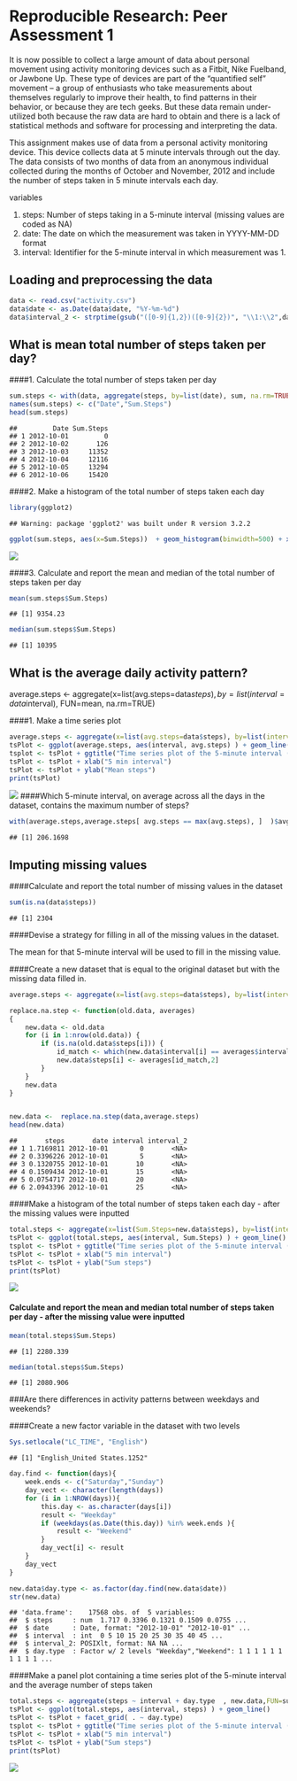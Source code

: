 # Reproducible Research: Peer Assessment 1


It is now possible to collect a large amount of data about personal movement using activity monitoring devices such as a Fitbit, Nike Fuelband, or Jawbone Up. These type of devices are part of the “quantified self” movement – a group of enthusiasts who take measurements about themselves regularly to improve their health, to find patterns in their behavior, or because they are tech geeks. But these data remain under-utilized both because the raw data are hard to obtain and there is a lack of statistical methods and software for processing and interpreting the data.

This assignment makes use of data from a personal activity monitoring device. This device collects data at 5 minute intervals through out the day. The data consists of two months of data from an anonymous individual collected during the months of October and November, 2012 and include the number of steps taken in 5 minute intervals each day.
  
variables  

1. steps: Number of steps taking in a 5-minute interval (missing values are coded as NA)
2. date: The date on which the measurement was taken in YYYY-MM-DD format
3. interval: Identifier for the 5-minute interval in which measurement was 1.


## Loading and preprocessing the data

```r
data <- read.csv("activity.csv")
data$date <- as.Date(data$date, "%Y-%m-%d")
data$interval_2 <- strptime(gsub("([0-9]{1,2})([0-9]{2})", "\\1:\\2",data$interval), format='%H:%M')
```

## What is mean total number of steps taken per day?

####1. Calculate the total number of steps taken per day


```r
sum.steps <- with(data, aggregate(steps, by=list(date), sum, na.rm=TRUE ))
names(sum.steps) <- c("Date","Sum.Steps")
head(sum.steps)
```

```
##         Date Sum.Steps
## 1 2012-10-01         0
## 2 2012-10-02       126
## 3 2012-10-03     11352
## 4 2012-10-04     12116
## 5 2012-10-05     13294
## 6 2012-10-06     15420
```
####2. Make a histogram of the total number of steps taken each day


```r
library(ggplot2)
```

```
## Warning: package 'ggplot2' was built under R version 3.2.2
```

```r
ggplot(sum.steps, aes(x=Sum.Steps))  + geom_histogram(binwidth=500) + xlab("Sum of steps") + ylab("Count")
```

![](PA1_template_files/figure-html/unnamed-chunk-3-1.png) 

####3. Calculate and report the mean and median of the total number of steps taken per day


```r
mean(sum.steps$Sum.Steps)
```

```
## [1] 9354.23
```

```r
median(sum.steps$Sum.Steps)
```

```
## [1] 10395
```
## What is the average daily activity pattern?

average.steps <- aggregate(x=list(avg.steps=data$steps), by=list(interval=data$interval), FUN=mean, na.rm=TRUE)

####1. Make a time series plot 

```r
average.steps <- aggregate(x=list(avg.steps=data$steps), by=list(interval=data$interval), FUN=mean, na.rm=TRUE)
tsPlot <- ggplot(average.steps, aes(interval, avg.steps) ) + geom_line()
tsplot <- tsPlot + ggtitle("Time series plot of the 5-minute interval (x-axis) and the average number of steps")
tsPlot <- tsPlot + xlab("5 min interval")
tsPlot <- tsPlot + ylab("Mean steps")
print(tsPlot)
```

![](PA1_template_files/figure-html/unnamed-chunk-5-1.png) 
####Which 5-minute interval, on average across all the days in the dataset, contains the maximum number of steps?

```r
with(average.steps,average.steps[ avg.steps == max(avg.steps), ]  )$avg.steps
```

```
## [1] 206.1698
```

## Imputing missing values

####Calculate and report the total number of missing values in the dataset 

```r
sum(is.na(data$steps))
```

```
## [1] 2304
```
####Devise a strategy for filling in all of the missing values in the dataset.

The mean for that 5-minute interval will be used to fill in the missing value.

####Create a new dataset that is equal to the original dataset but with the missing data filled in.



```r
average.steps <- aggregate(x=list(avg.steps=data$steps), by=list(interval=data$interval), FUN=mean, na.rm=TRUE)

replace.na.step <- function(old.data, averages)
{
    new.data <- old.data
    for (i in 1:nrow(old.data)) {
        if (is.na(old.data$steps[i])) {
            id_match <- which(new.data$interval[i] == averages$interval)
            new.data$steps[i] <- averages[id_match,2]
        }
    }
    new.data
}


new.data <-  replace.na.step(data,average.steps)
head(new.data)
```

```
##       steps       date interval interval_2
## 1 1.7169811 2012-10-01        0       <NA>
## 2 0.3396226 2012-10-01        5       <NA>
## 3 0.1320755 2012-10-01       10       <NA>
## 4 0.1509434 2012-10-01       15       <NA>
## 5 0.0754717 2012-10-01       20       <NA>
## 6 2.0943396 2012-10-01       25       <NA>
```

####Make a histogram of the total number of steps taken each day - after the missing values were inputted 


```r
total.steps <- aggregate(x=list(Sum.Steps=new.data$steps), by=list(interval=new.data$interval), FUN=sum, na.rm=TRUE)
tsPlot <- ggplot(total.steps, aes(interval, Sum.Steps) ) + geom_line()
tsplot <- tsPlot + ggtitle("Time series plot of the 5-minute interval (x-axis) and the average number of steps")
tsPlot <- tsPlot + xlab("5 min interval")
tsPlot <- tsPlot + ylab("Sum steps")
print(tsPlot)
```

![](PA1_template_files/figure-html/unnamed-chunk-9-1.png) 
#### Calculate and report the mean and median total number of steps taken per day - after the missing value were inputted 

```r
mean(total.steps$Sum.Steps)
```

```
## [1] 2280.339
```

```r
median(total.steps$Sum.Steps)
```

```
## [1] 2080.906
```

###Are there differences in activity patterns between weekdays and weekends?

####Create a new factor variable in the dataset with two levels

```r
Sys.setlocale("LC_TIME", "English")
```

```
## [1] "English_United States.1252"
```

```r
day.find <- function(days){
    week.ends <- c("Saturday","Sunday") 
    day_vect <- character(length(days))
    for (i in 1:NROW(days)){
        this.day <- as.character(days[i])
        result <- "Weekday"
        if (weekdays(as.Date(this.day)) %in% week.ends ){
            result <- "Weekend"
        }
        day_vect[i] <- result
    }
    day_vect
}

new.data$day.type <- as.factor(day.find(new.data$date))
str(new.data)
```

```
## 'data.frame':	17568 obs. of  5 variables:
##  $ steps     : num  1.717 0.3396 0.1321 0.1509 0.0755 ...
##  $ date      : Date, format: "2012-10-01" "2012-10-01" ...
##  $ interval  : int  0 5 10 15 20 25 30 35 40 45 ...
##  $ interval_2: POSIXlt, format: NA NA ...
##  $ day.type  : Factor w/ 2 levels "Weekday","Weekend": 1 1 1 1 1 1 1 1 1 1 ...
```

####Make a panel plot containing a time series plot of the 5-minute interval and the average number of steps taken



```r
total.steps <- aggregate(steps ~ interval + day.type  , new.data,FUN=sum, na.rm=TRUE)
tsPlot <- ggplot(total.steps, aes(interval, steps) ) + geom_line()
tsPlot <- tsPlot + facet_grid( . ~ day.type)
tsplot <- tsPlot + ggtitle("Time series plot of the 5-minute interval (x-axis) and the average number of steps")
tsPlot <- tsPlot + xlab("5 min interval")
tsPlot <- tsPlot + ylab("Sum steps")
print(tsPlot)
```

![](PA1_template_files/figure-html/unnamed-chunk-12-1.png) 



